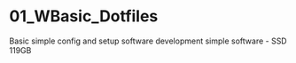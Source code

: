 # 01_WBasic_Dotfiles
Basic simple config and setup software development simple  software  - SSD 119GB
